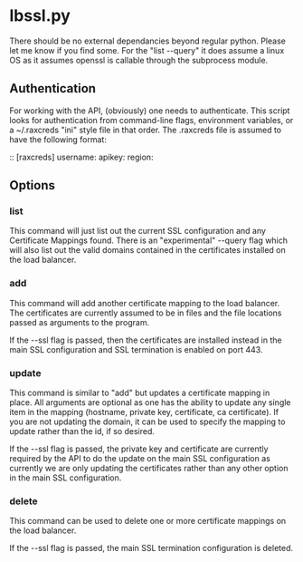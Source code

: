 lbssl.py
========

There should be no external dependancies beyond regular python.  Please let me know if you find some.  For the "list --query" it does assume a linux OS as it assumes openssl is callable through the subprocess module.

Authentication
--------------

For working with the API, (obviously) one needs to authenticate.  This script looks for authentication from command-line flags, environment variables, or a ~/.raxcreds "ini" style file in that order.  The .raxcreds file is assumed to have the following format:

::
	[raxcreds]
	username: <username>
	apikey: <apikey>
	region: <apikey>

Options
-------

### list

This command will just list out the current SSL configuration and any Certificate Mappings found.  There is an "experimental" --query flag which will also list out the valid domains contained in the certificates installed on the load balancer.

### add

This command will add another certificate mapping to the load balancer.  The certificates are currently assumed to be in files and the file locations passed as arguments to the program.  

If the --ssl flag is passed, then the certificates are installed instead in the main SSL configuration and SSL termination is enabled on port 443.

### update

This command is similar to "add" but updates a certificate mapping in place.  All arguments are optional as one has the ability to update any single item in the mapping (hostname, private key, certificate, ca certificate).  If you are not updating the domain, it can be used to specify the mapping to update rather than the id, if so desired.

If the --ssl flag is passed, the private key and certificate are currently required by the API to do the update on the main SSL configuration as currently we are only updating the certificates rather than any other option in the main SSL configuration.

### delete

This command can be used to delete one or more certificate mappings on the load balancer.  

If the --ssl flag is passed, the main SSL termination configuration is deleted.





